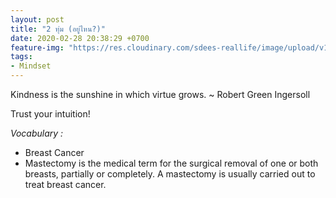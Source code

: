 ```yaml
---
layout: post
title: "2 ทุ่ม (อยู่ไหน?)"
date: 2020-02-28 20:38:29 +0700
feature-img: "https://res.cloudinary.com/sdees-reallife/image/upload/v1555658919/sample_feature_img.png"
tags:
- Mindset
---
```


Kindness is the sunshine in which virtue grows. ~ Robert Green Ingersoll

<i class="fa fa-child" style="color:plum"></i>

Trust your intuition!

*Vocabulary :*
- Breast Cancer
- Mastectomy is the medical term for the surgical removal of one or both breasts, partially or completely. A mastectomy is usually carried out to treat breast cancer.